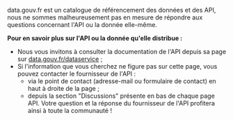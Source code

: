 data.gouv.fr est un catalogue de référencement des données et des API, nous ne sommes malheureusement pas en mesure de répondre aux questions concernant l'API ou la donnée elle-même.

**Pour en savoir plus sur l'API ou la donnée qu'elle distribue :**
- Nous vous invitons à consulter la documentation de l'API depuis sa page sur [data.gouv.fr/dataservice](https://www.data.gouv.fr/dataservices/) ;
- Si l'information que vous cherchez ne figure pas sur cette page, vous pouvez contacter le fournisseur de l'API :
    - via le point de contact (adresse-mail ou formulaire de contact) en haut à droite de la page ;
    - depuis la section "Discussions" présente en bas de chaque page API. Votre question et la réponse du fournisseur de l'API profitera ainsi à toute la communauté ! 
